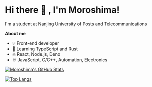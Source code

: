 <h1>Hi there 👋 , I'm Moroshima!</h1>

<p>I'm a student at Nanjing University of Posts and Telecommunications</p>

<p>
  <b>About me</b>
</p>

<p>
  <ul>
    <li>💡 Front-end developer</li>
    <li>📓 Learning TypeScript and Rust</li>
    <li>🔥 React, Node.js, Deno</li>
    <li>♾️ JavaScript, C/C++, Automation, Electronics</li>
  </ul>
</p>

<!--
**Moroshima/Moroshima** is a ✨ _special_ ✨ repository because its `README.md` (this file) appears on your GitHub profile.

Here are some ideas to get you started:

- 🔭 I’m currently working on ...
- 🌱 I’m currently learning ...
- 👯 I’m looking to collaborate on ...
- 🤔 I’m looking for help with ...
- 💬 Ask me about ...
- 📫 How to reach me: ...
- 😄 Pronouns: ...
- ⚡ Fun fact: ...
-->

[![Moroshima's GitHub Stats](https://github-readme-stats.vercel.app/api?username=Moroshima&title_color=214967)](https://github.com/anuraghazra/github-readme-stats)

[![Top Langs](https://github-readme-stats.vercel.app/api/top-langs/?username=Moroshima&title_color=214967)](https://github.com/anuraghazra/github-readme-stats)
